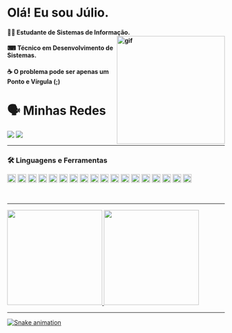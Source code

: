 # Olá! Eu sou Júlio.

<div>
  
####  👨‍💻 Estudante de Sistemas de Informação. <img align="right" alt="gif" width="250px" src="https://github.com/AsTunO/AsTunO/blob/main/GitGif/Brk.gif">
####  ⌨ Técnico em Desenvolvimento de Sistemas.                               
####  ☕ O problema pode ser apenas um Ponto e Vírgula (;)
  
</div>


# 🗣️ Minhas Redes

<a href="https://www.instagram.com/jcrs_01/" target="_blank"><img src="https://img.shields.io/badge/-Instagram-%23E4405F?style=for-the-badge&logo=instagram&logoColor=white" target="_blank"></a>
<a href="https://www.linkedin.com/in/jcr2707" target="_blank"><img src="https://img.shields.io/badge/-LinkedIn-%230077B5?style=for-the-badge&logo=linkedin&logoColor=white" target="_blank"></a>

---

</div>

### 🛠️ Linguagens e Ferramentas

</div>
<p>
<img height="20em" src="https://img.shields.io/badge/GitHub-100000?style=for-the-badge&logo=github&logoColor=white"/>
<img height="20em" src="https://img.shields.io/badge/Python-3776AB?style=for-the-badge&logo=python&logoColor=white"/>
<img height="20em" src="https://img.shields.io/badge/HTML5-E34F26?style=for-the-badge&logo=html5&logoColor=white"/>
<img height="20em" src="https://img.shields.io/badge/CSS3-1572B6?style=for-the-badge&logo=css3&logoColor=white"/>
<img height="20em" src="https://img.shields.io/badge/JavaScript-F7DF1E?style=for-the-badge&logo=javascript&logoColor=black"/>
<img height="20em" src="https://img.shields.io/badge/Java-ED8B00?style=for-the-badge&logo=java&logoColor=white"/>
<img height="20em" src="https://img.shields.io/badge/MySQL-00000F?style=for-the-badge&logo=mysql&logoColor=white"/>
<img height="20em" src="https://img.shields.io/badge/Docker-2CA5E0?style=for-the-badge&logo=docker&logoColor=white"/>
<img height="20em" src="https://img.shields.io/badge/Visual_Studio_Code-0078D4?style=for-the-badge&logo=visual%20studio%20code&logoColor=white"/>
<img height="20em" src="https://img.shields.io/badge/Eclipse-2C2255?style=for-the-badge&logo=eclipse&logoColor=white"/>
<img height="20em" src="https://img.shields.io/badge/Arduino_IDE-00979D?style=for-the-badge&logo=arduino&logoColor=white"/>
<img height="20em" src="https://img.shields.io/badge/sublime_text-%23575757.svg?&style=for-the-badge&logo=sublime-text&logoColor=important"/>
<img height="20em" src="https://img.shields.io/badge/PyCharm-000000.svg?&style=for-the-badge&logo=PyCharm&logoColor=white"/>
<img height="20em" src="https://img.shields.io/badge/IntelliJIDEA-000000.svg?style=for-the-badge&logo=intellij-idea&logoColor=white"/>
<img height="20em" src="https://img.shields.io/badge/Notepad++-90E59A.svg?style=for-the-badge&logo=notepad%2B%2B&logoColor=black"/>
<img height="20em" src="https://img.shields.io/badge/Arduino-00979D?style=for-the-badge&logo=Arduino&logoColor=white"/>
<img height="20em" src="https://img.shields.io/badge/Microsoft_SQL_Server-CC2927?style=for-the-badge&logo=microsoft-sql-server&logoColor=white"/>
<img height="20em" src="https://img.shields.io/badge/Notion-000000?style=for-the-badge&logo=notion&logoColor=white"/>

</p>

</br>

---
<div>
  <a href="https://github.com/AsTunO">
  <img height="220em" src="https://github-readme-stats.vercel.app/api?username=AsTunO&show_icons=true&theme=midnight-purple&include_all_commits=true&count_private=true"/>
  <img height="220em" src="https://github-readme-stats.vercel.app/api/top-langs/?username=AsTunO&langs_count=16&theme=midnight-purple"/>
</div>

---

![Snake animation](https://github.com/AsTunO/AsTunO/blob/output/github-contribution-grid-snake.svg)

